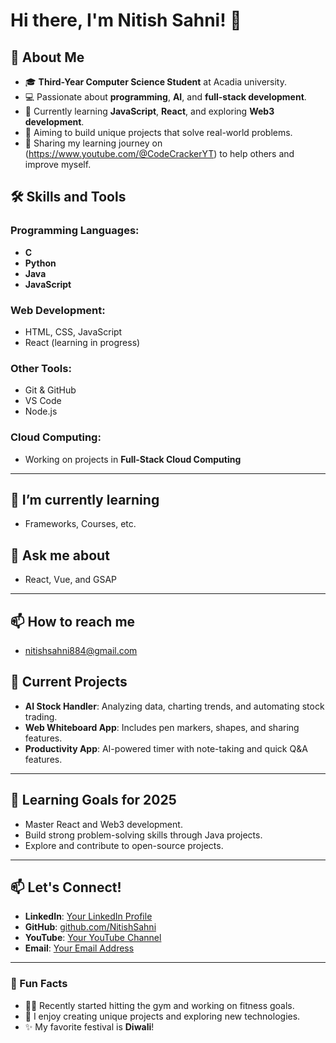 
# Hi there, I'm Nitish Sahni! 👋

## 🚀 About Me

- 🎓 **Third-Year Computer Science Student** at Acadia university.
- 💻 Passionate about **programming**, **AI**, and **full-stack development**.
- 🌟 Currently learning **JavaScript**, **React**, and exploring **Web3 development**.
- 🎯 Aiming to build unique projects that solve real-world problems.
- 🎥 Sharing my learning journey on (https://www.youtube.com/@CodeCrackerYT) to help others and improve myself.


## 🛠️ Skills and Tools

### Programming Languages:
- **C**
- **Python**
- **Java**
- **JavaScript**

### Web Development:
- HTML, CSS, JavaScript
- React (learning in progress)

### Other Tools:
- Git & GitHub
- VS Code
- Node.js

### Cloud Computing:
- Working on projects in **Full-Stack Cloud Computing**

---

## 🌱 I’m currently learning

- Frameworks, Courses, etc.

## 💬 Ask me about

- React, Vue, and GSAP

---

## 📫 How to reach me

- nitishsahni884@gmail.com


## 📘 Current Projects

- **AI Stock Handler**: Analyzing data, charting trends, and automating stock trading.
- **Web Whiteboard App**: Includes pen markers, shapes, and sharing features.
- **Productivity App**: AI-powered timer with note-taking and quick Q&A features.

---

## 🌱 Learning Goals for 2025

- Master React and Web3 development.
- Build strong problem-solving skills through Java projects.
- Explore and contribute to open-source projects.

---

## 📫 Let's Connect!

- **LinkedIn**: [Your LinkedIn Profile](#)
- **GitHub**: [github.com/NitishSahni](https://github.com/NitishSahni)
- **YouTube**: [Your YouTube Channel](#)
- **Email**: [Your Email Address](#)

---

### 🌟 Fun Facts

- 🏋️‍♂️ Recently started hitting the gym and working on fitness goals.
- 🎨 I enjoy creating unique projects and exploring new technologies.
- ✨ My favorite festival is **Diwali**!

